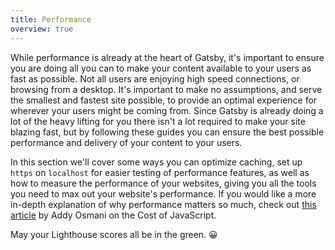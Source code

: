 ```yaml
---
title: Performance
overview: true
---
```


While performance is already at the heart of Gatsby, it's important to ensure you are doing all you can to make your content available to your users as fast as possible. Not all users are enjoying high speed connections, or browsing from a desktop. It's important to make no assumptions, and serve the smallest and fastest site possible, to provide an optimal experience for wherever your users might be coming from. Since Gatsby is already doing a lot of the heavy lifting for you there isn't a lot required to make your site blazing fast, but by following these guides you can ensure the best possible performance and delivery of your content to your users.

In this section we'll cover some ways you can optimize caching, set up `https` on `localhost` for easier testing of performance features, as well as how to measure the performance of your websites, giving you all the tools you need to max out your website's performance. If you would like a more in-depth explanation of why performance matters so much, check out [this article](https://v8.dev/blog/cost-of-javascript-2019) by Addy Osmani on the Cost of JavaScript.

May your Lighthouse scores all be in the green. 😀

<GuideList slug={props.slug} />
